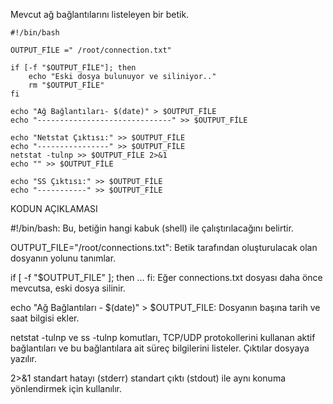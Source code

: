 Mevcut ağ bağlantılarını listeleyen bir betik.


```
#!/bin/bash

OUTPUT_FİLE =" /root/connection.txt"

if [-f "$OUTPUT_FİLE"]; then
    echo "Eski dosya bulunuyor ve siliniyor.."
    rm "$OUTPUT_FİLE"
fi

echo "Ağ Bağlantıları- $(date)" > $OUTPUT_FİLE
echo "------------------------------" >> $OUTPUT_FİLE

echo "Netstat Çıktısı:" >> $OUTPUT_FİLE
echo "----------------" >> $OUTPUT_FİLE
netstat -tulnp >> $OUTPUT_FİLE 2>&1
echo "" >> $OUTPUT_FİLE

echo "SS Çıktısı:" >> $OUTPUT_FİLE
echo "-----------" >> $OUTPUT_FİLE

```

KODUN AÇIKLAMASI

#!/bin/bash: Bu, betiğin hangi kabuk (shell) ile çalıştırılacağını belirtir.

OUTPUT_FILE="/root/connections.txt": Betik tarafından oluşturulacak olan dosyanın yolunu tanımlar.

if [ -f "$OUTPUT_FILE" ]; then ... fi: Eğer connections.txt dosyası daha önce mevcutsa, eski dosya silinir.

echo "Ağ Bağlantıları - $(date)" > $OUTPUT_FILE: Dosyanın başına tarih ve saat bilgisi ekler.

netstat -tulnp ve ss -tulnp komutları, TCP/UDP protokollerini kullanan aktif bağlantıları ve bu bağlantılara ait süreç bilgilerini listeler. Çıktılar dosyaya yazılır.

2>&1 standart hatayı (stderr) standart çıktı (stdout) ile aynı konuma yönlendirmek için kullanılır. 







